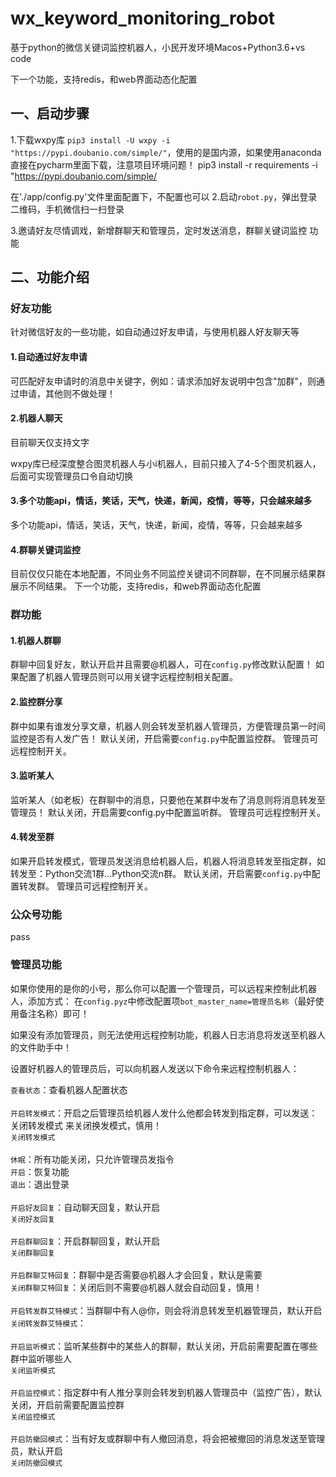 # wx_keyword_monitoring_robot
基于python的微信关键词监控机器人，小民开发环境Macos+Python3.6+vs code

下一个功能，支持redis，和web界面动态化配置

## 一、启动步骤
1.下载wxpy库 `pip3 install -U wxpy -i "https://pypi.doubanio.com/simple/"`，使用的是国内源，如果使用anaconda直接在pycharm里面下载，注意项目环境问题！
pip3 install -r requirements -i "https://pypi.doubanio.com/simple/

在'./app/config.py'文件里面配置下，不配置也可以
2.启动`robot.py`，弹出登录二维码，手机微信扫一扫登录

3.邀请好友尽情调戏，新增群聊天和管理员，定时发送消息，群聊关键词监控 功能


## 二、功能介绍

### 好友功能

针对微信好友的一些功能，如自动通过好友申请，与使用机器人好友聊天等

#### 1.自动通过好友申请
可匹配好友申请时的消息中关键字，例如：请求添加好友说明中包含"加群"，则通过申请，其他则不做处理！

#### 2.机器人聊天
目前聊天仅支持文字

wxpy库已经深度整合图灵机器人与小i机器人，目前只接入了4-5个图灵机器人，后面可实现管理员口令自动切换

#### 3.多个功能api，情话，笑话，天气，快递，新闻，疫情，等等，只会越来越多
多个功能api，情话，笑话，天气，快递，新闻，疫情，等等，只会越来越多

#### 4.群聊关键词监控
目前仅仅只能在本地配置，不同业务不同监控关键词不同群聊，在不同展示结果群展示不同结果。
下一个功能，支持redis，和web界面动态化配置

### 群功能

#### 1.机器人群聊
群聊中回复好友，默认开启并且需要@机器人，可在`config.py`修改默认配置！
如果配置了机器人管理员则可以用关键字远程控制相关配置。

#### 2.监控群分享
群中如果有谁发分享文章，机器人则会转发至机器人管理员，方便管理员第一时间监控是否有人发广告！
默认关闭，开启需要`config.py`中配置监控群。
管理员可远程控制开关。

#### 3.监听某人
监听某人（如老板）在群聊中的消息，只要他在某群中发布了消息则将消息转发至管理员！
默认关闭，开启需要config.py中配置监听群。
管理员可远程控制开关。

#### 4.转发至群
如果开启转发模式，管理员发送消息给机器人后，机器人将消息转发至指定群，如转发至：Python交流1群...Python交流n群。
默认关闭，开启需要`config.py`中配置转发群。
管理员可远程控制开关。

### 公众号功能
pass

### 管理员功能

如果你使用的是你的小号，那么你可以配置一个管理员，可以远程来控制此机器人，添加方式：
在`config.pyz`中修改配置项`bot_master_name=管理员名称`（最好使用备注名称）即可！

如果没有添加管理员，则无法使用远程控制功能，机器人日志消息将发送至机器人的文件助手中！

设置好机器人的管理员后，可以向机器人发送以下命令来远程控制机器人：

`查看状态`：查看机器人配置状态
<br/><br/>`开启转发模式`：开启之后管理员给机器人发什么他都会转发到指定群，可以发送：关闭转发模式 来关闭换发模式，慎用！<br/>`关闭转发模式`
<br/><br/>`休眠`：所有功能关闭，只允许管理员发指令<br/>`开启`：恢复功能<br/>`退出`：退出登录
<br/><br/>`开启好友回复`：自动聊天回复，默认开启<br/>`关闭好友回复`
<br/><br/>`开启群聊回复`：开启群聊回复，默认开启<br/>`关闭群聊回复`
<br/><br/>`开启群聊艾特回复`：群聊中是否需要@机器人才会回复，默认是需要<br/>`关闭群聊艾特回复`：关闭后则不需要@机器人就会自动回复，慎用！
<br/><br/>`开启转发群艾特模式`：当群聊中有人@你，则会将消息转发至机器管理员，默认开启<br/>`关闭转发群艾特模式`：
<br/><br/>`开启监听模式`：监听某些群中的某些人的群聊，默认关闭，开启前需要配置在哪些群中监听哪些人<br/>`关闭监听模式`
<br/><br/>`开启监控模式`：指定群中有人推分享则会转发到机器人管理员中（监控广告），默认关闭，开启前需要配置监控群<br/>`关闭监控模式`
<br/><br/>`开启防撤回模式`：当有好友或群聊中有人撤回消息，将会把被撤回的消息发送至管理员，默认开启<br/>`关闭防撤回模式`
